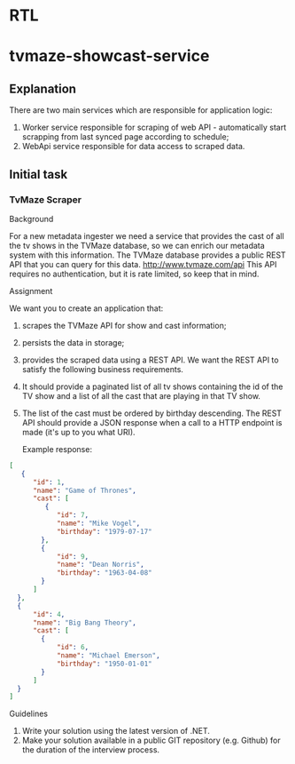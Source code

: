 # RTL
# tvmaze-showcast-service

## Explanation 
There are two main services which are responsible for application logic:
1. Worker service responsible for scraping of web API - automatically start scrapping from last synced page according to schedule;
2. WebApi service responsible for data access to scraped data.

## Initial task
### TvMaze Scraper

Background

For a new metadata ingester we need a service that provides the cast of all the tv shows in the
TVMaze database, so we can enrich our metadata system with this information. The TVMaze
database provides a public REST API that you can query for this data.
http://www.tvmaze.com/api
This API requires no authentication, but it is rate limited, so keep that in mind.

Assignment

We want you to create an application that:

1. scrapes the TVMaze API for show and cast information;
2. persists the data in storage;
3. provides the scraped data using a REST API. We want the REST API to satisfy the following business requirements.
4. It should provide a paginated list of all tv shows containing the id of the TV show and a list of
   all the cast that are playing in that TV show.
5. The list of the cast must be ordered by birthday descending.
   The REST API should provide a JSON response when a call to a HTTP endpoint is made (it's up to you
   what URI).

   Example response:
```json
[
   {
      "id": 1,
      "name": "Game of Thrones",
      "cast": [
         {
            "id": 7,
            "name": "Mike Vogel",
            "birthday": "1979-07-17"
        }, 
        {
            "id": 9,
            "name": "Dean Norris",
            "birthday": "1963-04-08"
        }
      ]
  },
  {
      "id": 4,
      "name": "Big Bang Theory",
      "cast": [
        {
            "id": 6,
            "name": "Michael Emerson",
            "birthday": "1950-01-01"
        }
      ]
  }
]
```
Guidelines
1. Write your solution using the latest version of .NET.
2. Make your solution available in a public GIT repository (e.g. Github) for the duration of the
   interview process.
